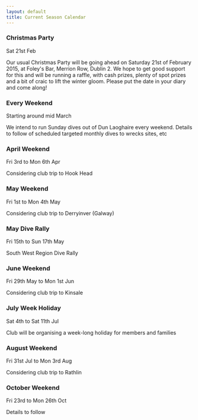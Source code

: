 ```yaml
---
layout: default
title: Current Season Calendar
---
```


<div class="row event">
  <div class="col-md-3">
    <h3>Christmas Party</h3>
    Sat 21st Feb
  </div>
  <div class="col-md-9">
    <p>
      Our usual Christmas Party will be going ahead on Saturday 21st of February 2015, at Foley's Bar, Merrion Row, Dublin 2. We hope to get good support for this and will be running a raffle, with cash prizes, plenty of spot prizes and a bit of craic to lift the winter gloom. Please put the date in your diary and come along!
    </p>
  </div>
</div>

<div class="row event">
  <div class="col-md-3">
    <h3>Every Weekend</h3>
    Starting around mid March
  </div>
  <div class="col-md-9">
    <p>
      We intend to run Sunday dives out of Dun Laoghaire every weekend. Details to follow of scheduled targeted monthly dives to wrecks sites, etc
    </p>
  </div>
</div>

<div class="row event">
  <div class="col-md-3">
    <h3>April Weekend</h3>
    Fri 3rd to Mon 6th Apr
  </div>
  <div class="col-md-9">
    <p>
      Considering club trip to Hook Head
    </p>
  </div>
</div>

<div class="row event">
  <div class="col-md-3">
    <h3>May Weekend</h3>
    Fri 1st to Mon 4th May
  </div>
  <div class="col-md-9">
    <p>
      Considering club trip to Derryinver (Galway)
    </p>
  </div>
</div>

<div class="row event">
  <div class="col-md-3">
    <h3>May Dive Rally</h3>
    Fri 15th to Sun 17th May
  </div>
  <div class="col-md-9">
    <p>
      South West Region Dive Rally
    </p>
  </div>
</div>

<div class="row event">
  <div class="col-md-3">
    <h3>June Weekend</h3>
    Fri 29th May to Mon 1st Jun
  </div>
  <div class="col-md-9">
    <p>
      Considering club trip to Kinsale
    </p>
  </div>
</div>

<div class="row event">
  <div class="col-md-3">
    <h3>July Week Holiday</h3>
    Sat 4th to Sat 11th Jul
  </div>
  <div class="col-md-9">
    <p>
      Club will be organising a week-long holiday for members and families
    </p>
  </div>
</div>

<div class="row event">
  <div class="col-md-3">
    <h3>August Weekend</h3>
    Fri 31st Jul to Mon 3rd Aug
  </div>
  <div class="col-md-9">
    <p>
      Considering club trip to Rathlin
    </p>
  </div>
</div>

<div class="row event">
  <div class="col-md-3">
    <h3>October Weekend</h3>
    Fri 23rd to Mon 26th Oct
  </div>
  <div class="col-md-9">
    <p>
      Details to follow
    </p>
  </div>
</div>

